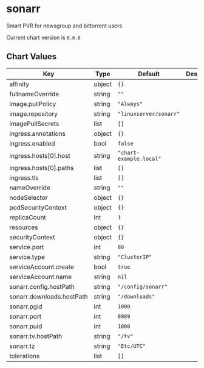 sonarr
======
Smart PVR for newsgroup and bittorrent users

Current chart version is `0.0.0`





## Chart Values

| Key | Type | Default | Description |
|-----|------|---------|-------------|
| affinity | object | `{}` |  |
| fullnameOverride | string | `""` |  |
| image.pullPolicy | string | `"Always"` |  |
| image.repository | string | `"linuxserver/sonarr"` |  |
| imagePullSecrets | list | `[]` |  |
| ingress.annotations | object | `{}` |  |
| ingress.enabled | bool | `false` |  |
| ingress.hosts[0].host | string | `"chart-example.local"` |  |
| ingress.hosts[0].paths | list | `[]` |  |
| ingress.tls | list | `[]` |  |
| nameOverride | string | `""` |  |
| nodeSelector | object | `{}` |  |
| podSecurityContext | object | `{}` |  |
| replicaCount | int | `1` |  |
| resources | object | `{}` |  |
| securityContext | object | `{}` |  |
| service.port | int | `80` |  |
| service.type | string | `"ClusterIP"` |  |
| serviceAccount.create | bool | `true` |  |
| serviceAccount.name | string | `nil` |  |
| sonarr.config.hostPath | string | `"/config/sonarr"` |  |
| sonarr.downloads.hostPath | string | `"/downloads"` |  |
| sonarr.pgid | int | `1000` |  |
| sonarr.port | int | `8989` |  |
| sonarr.puid | int | `1000` |  |
| sonarr.tv.hostPath | string | `"/tv"` |  |
| sonarr.tz | string | `"Etc/UTC"` |  |
| tolerations | list | `[]` |  |
